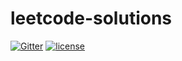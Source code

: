 # leetcode-solutions

[![Gitter](https://badges.gitter.im/amorphobia/leetcode-solutions.svg)](https://gitter.im/amorphobia/leetcode-solutions?utm_source=badge&utm_medium=badge&utm_campaign=pr-badge&utm_content=badge) [![license](https://img.shields.io/github/license/mashape/apistatus.svg?maxAge=2592000)](https://raw.githubusercontent.com/amorphobia/leetcode-solutions/master/LICENSE) 


